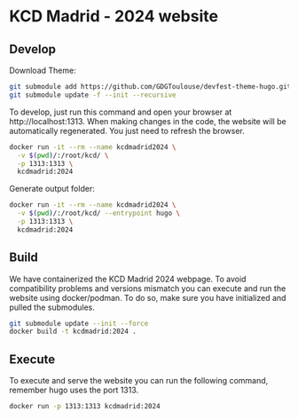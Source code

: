 # KCD Madrid - 2024 website

## Develop

Download Theme:
```bash
git submodule add https://github.com/GDGToulouse/devfest-theme-hugo.git themes/devfest-theme-hugo
git submodule update -f --init --recursive
```

To develop, just run this command and open your browser at http://localhost:1313. When making changes in the code, the website will be automatically regenerated. You just need to refresh the browser.

```bash
docker run -it --rm --name kcdmadrid2024 \
  -v $(pwd)/:/root/kcd/ \
  -p 1313:1313 \
  kcdmadrid:2024
```

Generate output folder:
```bash
docker run -it --rm --name kcdmadrid2024 \
  -v $(pwd)/:/root/kcd/ --entrypoint hugo \
  -p 1313:1313 \
  kcdmadrid:2024
```

## Build

We have containerized the KCD Madrid 2024 webpage. To avoid compatibility problems and versions mismatch you can execute and run the website using docker/podman. To do so, make sure you have initialized and pulled the submodules.

```bash
git submodule update --init --force
docker build -t kcdmadrid:2024 .
```

## Execute

To execute and serve the website you can run the following command, remember hugo uses the port 1313.

```bash
docker run -p 1313:1313 kcdmadrid:2024
```
